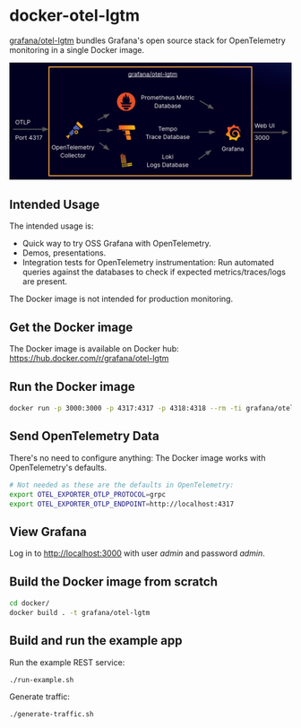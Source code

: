 # docker-otel-lgtm

[grafana/otel-lgtm](https://hub.docker.com/grafana/otel-lgtm) bundles Grafana's open source stack for OpenTelemetry monitoring in a single Docker image.

![alt](img/overview.png)

## Intended Usage

The intended usage is:

* Quick way to try OSS Grafana with OpenTelemetry.
* Demos, presentations.
* Integration tests for OpenTelemetry instrumentation: Run automated queries against the databases to check if expected metrics/traces/logs are present.

The Docker image is not intended for production monitoring.

## Get the Docker image

The Docker image is available on Docker hub: https://hub.docker.com/r/grafana/otel-lgtm

## Run the Docker image

```sh
docker run -p 3000:3000 -p 4317:4317 -p 4318:4318 --rm -ti grafana/otel-lgtm
```

## Send OpenTelemetry Data

There's no need to configure anything: The Docker image works with OpenTelemetry's defaults.

```sh
# Not needed as these are the defaults in OpenTelemetry:
export OTEL_EXPORTER_OTLP_PROTOCOL=grpc
export OTEL_EXPORTER_OTLP_ENDPOINT=http://localhost:4317
```

## View Grafana

Log in to [http://localhost:3000](http://localhost:3000) with user _admin_ and password _admin_.

## Build the Docker image from scratch

```sh
cd docker/
docker build . -t grafana/otel-lgtm
```

## Build and run the example app

Run the example REST service:

```sh
./run-example.sh
```

Generate traffic:

```sh
./generate-traffic.sh
```

